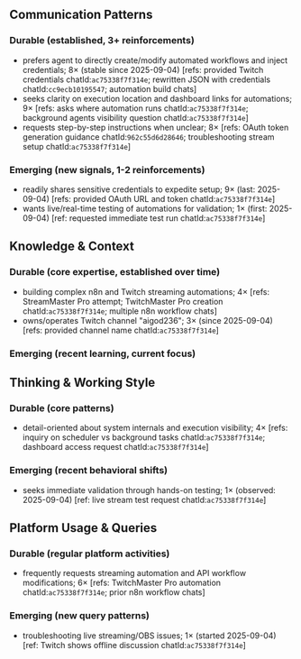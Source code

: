 ## Communication Patterns
### Durable (established, 3+ reinforcements)
- prefers agent to directly create/modify automated workflows and inject credentials; 8× (stable since 2025-09-04) [refs: provided Twitch credentials chatId:`ac75338f7f314e`; rewritten JSON with credentials chatId:`cc9ecb10195547`; automation build chats]
- seeks clarity on execution location and dashboard links for automations; 9× [refs: asks where automation runs chatId:`ac75338f7f314e`; background agents visibility question chatId:`ac75338f7f314e`]
- requests step-by-step instructions when unclear; 8× [refs: OAuth token generation guidance chatId:`962c55d6d28646`; troubleshooting stream setup chatId:`ac75338f7f314e`]

### Emerging (new signals, 1-2 reinforcements)
- readily shares sensitive credentials to expedite setup; 9× (last: 2025-09-04) [refs: provided OAuth URL and token chatId:`ac75338f7f314e`]
- wants live/real-time testing of automations for validation; 1× (first: 2025-09-04) [ref: requested immediate test run chatId:`ac75338f7f314e`]

## Knowledge & Context
### Durable (core expertise, established over time)
- building complex n8n and Twitch streaming automations; 4× [refs: StreamMaster Pro attempt; TwitchMaster Pro creation chatId:`ac75338f7f314e`; multiple n8n workflow chats]
- owns/operates Twitch channel "aigod236"; 3× (since 2025-09-04) [refs: provided channel name chatId:`ac75338f7f314e`]

### Emerging (recent learning, current focus)  

## Thinking & Working Style
### Durable (core patterns)
- detail-oriented about system internals and execution visibility; 4× [refs: inquiry on scheduler vs background tasks chatId:`ac75338f7f314e`; dashboard access request chatId:`ac75338f7f314e`]

### Emerging (recent behavioral shifts)
- seeks immediate validation through hands-on testing; 1× (observed: 2025-09-04) [ref: live stream test request chatId:`ac75338f7f314e`]

## Platform Usage & Queries
### Durable (regular platform activities)
- frequently requests streaming automation and API workflow modifications; 6× [refs: TwitchMaster Pro automation chatId:`ac75338f7f314e`; prior n8n workflow chats]

### Emerging (new query patterns)
- troubleshooting live streaming/OBS issues; 1× (started 2025-09-04) [ref: Twitch shows offline discussion chatId:`ac75338f7f314e`]